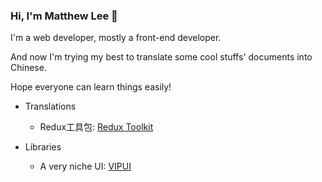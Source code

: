 ### Hi, I'm Matthew Lee 👋

<!--
<img align="right" src="https://github-readme-stats.vercel.app/api?username=mathxlee&show_icons=true&icon_color=805AD5&text_color=718096&bg_color=ffffff&hide_title=true" />
-->

I'm a web developer, mostly a front-end developer.

And now I'm trying my best to translate some cool stuffs' documents into Chinese.

Hope everyone can learn things easily!

 - Translations
    - Redux工具包: [Redux Toolkit](https://github.com/DeerTeam/redux-toolkit-in-chinese)
   
 - Libraries
    - A very niche UI: [VIPUI](https://github.com/VIPUI/VIPUI)

<!--
**mathxlee/mathxlee** is a ✨ _special_ ✨ repository because its `README.md` (this file) appears on your GitHub profile.

Here are some ideas to get you started:

- 🔭 I’m currently working on ...
- 🌱 I’m currently learning ...
- 👯 I’m looking to collaborate on ...
- 🤔 I’m looking for help with ...
- 💬 Ask me about ...
- 📫 How to reach me: ...
- 😄 Pronouns: ...
- ⚡ Fun fact: ...
-->
